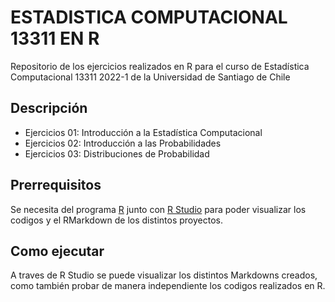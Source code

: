 # ESTADISTICA COMPUTACIONAL 13311 EN R
Repositorio de los ejercicios realizados en R para el curso de Estadística Computacional 13311 2022-1 de la Universidad de Santiago de Chile

## Descripción
* Ejercicios 01: Introducción a la Estadística Computacional
* Ejercicios 02: Introducción a las Probabilidades
* Ejercicios 03: Distribuciones de Probabilidad

## Prerrequisitos
Se necesita del programa [R](https://cran.r-project.org/bin/windows/base/) junto con [R Studio](https://www.rstudio.com/products/rstudio/download/) para poder visualizar los codigos y el RMarkdown de los distintos proyectos.

## Como ejecutar
A traves de R Studio se puede visualizar los distintos Markdowns creados, como también probar de manera independiente los codigos realizados en R.
